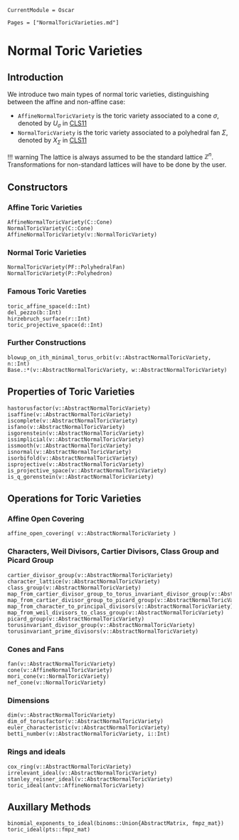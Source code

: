 ```@meta
CurrentModule = Oscar
```

```@contents
Pages = ["NormalToricVarieties.md"]
```

# Normal Toric Varieties

## Introduction

We introduce two main types of normal toric varieties, distinguishing between
the affine and non-affine case:
- `AffineNormalToricVariety` is the toric variety associated to a cone $\sigma$, denoted by $U_{\sigma}$ in [CLS11](@cite)
- `NormalToricVariety` is the toric variety associated to a polyhedral fan $\Sigma$, denoted by $X_{\Sigma}$ in [CLS11](@cite)

!!! warning
    The lattice is always assumed to be the standard lattice $\mathbb{Z}^n$.
    Transformations for non-standard lattices will have to be done by the user.


## Constructors

### Affine Toric Varieties

```@docs
AffineNormalToricVariety(C::Cone)
NormalToricVariety(C::Cone)
AffineNormalToricVariety(v::NormalToricVariety)
```

### Normal Toric Varieties

```@docs
NormalToricVariety(PF::PolyhedralFan)
NormalToricVariety(P::Polyhedron)
```

### Famous Toric Vareties

```@docs
toric_affine_space(d::Int)
del_pezzo(b::Int)
hirzebruch_surface(r::Int)
toric_projective_space(d::Int)
```

### Further Constructions

```@docs
blowup_on_ith_minimal_torus_orbit(v::AbstractNormalToricVariety, n::Int)
Base.:*(v::AbstractNormalToricVariety, w::AbstractNormalToricVariety)
```


## Properties of Toric Varieties

```@docs
hastorusfactor(v::AbstractNormalToricVariety)
isaffine(v::AbstractNormalToricVariety)
iscomplete(v::AbstractNormalToricVariety)
isfano(v::AbstractNormalToricVariety)
isgorenstein(v::AbstractNormalToricVariety)
issimplicial(v::AbstractNormalToricVariety)
issmooth(v::AbstractNormalToricVariety)
isnormal(v::AbstractNormalToricVariety)
isorbifold(v::AbstractNormalToricVariety)
isprojective(v::AbstractNormalToricVariety)
is_projective_space(v::AbstractNormalToricVariety)
is_q_gorenstein(v::AbstractNormalToricVariety)
```


## Operations for Toric Varieties

### Affine Open Covering

```@docs
affine_open_covering( v::AbstractNormalToricVariety )
```

### Characters, Weil Divisors, Cartier Divisors, Class Group and Picard Group

```@docs
cartier_divisor_group(v::AbstractNormalToricVariety)
character_lattice(v::AbstractNormalToricVariety)
class_group(v::AbstractNormalToricVariety)
map_from_cartier_divisor_group_to_torus_invariant_divisor_group(v::AbstractNormalToricVariety)
map_from_cartier_divisor_group_to_picard_group(v::AbstractNormalToricVariety)
map_from_character_to_principal_divisors(v::AbstractNormalToricVariety)
map_from_weil_divisors_to_class_group(v::AbstractNormalToricVariety)
picard_group(v::AbstractNormalToricVariety)
torusinvariant_divisor_group(v::AbstractNormalToricVariety)
torusinvariant_prime_divisors(v::AbstractNormalToricVariety)
```

### Cones and Fans

```@docs
fan(v::AbstractNormalToricVariety)
cone(v::AffineNormalToricVariety)
mori_cone(v::NormalToricVariety)
nef_cone(v::NormalToricVariety)
```

### Dimensions

```@docs
dim(v::AbstractNormalToricVariety)
dim_of_torusfactor(v::AbstractNormalToricVariety)
euler_characteristic(v::AbstractNormalToricVariety)
betti_number(v::AbstractNormalToricVariety, i::Int)
```

### Rings and ideals

```@docs
cox_ring(v::AbstractNormalToricVariety)
irrelevant_ideal(v::AbstractNormalToricVariety)
stanley_reisner_ideal(v::AbstractNormalToricVariety)
toric_ideal(antv::AffineNormalToricVariety)
```


## Auxillary Methods

```@docs
binomial_exponents_to_ideal(binoms::Union{AbstractMatrix, fmpz_mat})
toric_ideal(pts::fmpz_mat)
```
